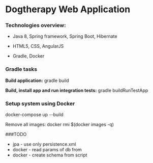 # Dogtherapy Web Application

### Technologies overview:
- Java 8, Spring framework, Spring Boot, Hibernate

- HTML5, CSS, AngularJS

- Gradle, Docker



### Gradle tasks

**Build application:** gradle build

**Build, install app and run integration tests:** gradle buildRunTestApp


### Setup system using Docker

docker-compose up --build

Remove all images: docker rmi $(docker images -q)

###TODO
- jpa - use only persistence.xml
- docker - read params of db from
- docker - create schema from script
